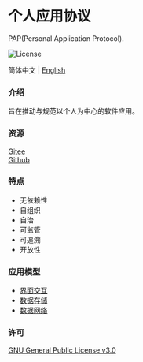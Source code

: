 # 个人应用协议

PAP(Personal Application Protocol).

![License](https://img.shields.io/badge/license-GPL%20v3-blue)

简体中文 | [English](./README.md)

### 介绍

旨在推动与规范以个人为中心的软件应用。

### 资源

[Gitee](https://gitee.com/dfz/PAP)  
[Github](https://github.com/xxyjskx1987/PAP)

### 特点

- 无依赖性  
- 自组织  
- 自治  
- 可监管  
- 可追溯  
- 开放性

### 应用模型

- [界面交互](./interface_interaction/README_zh.md)  
- [数据存储](./data_storage/README_zh.md)  
- [数据网络](./data_network/README_zh.md)

### 许可

[GNU General Public License v3.0](./LICENSE)
